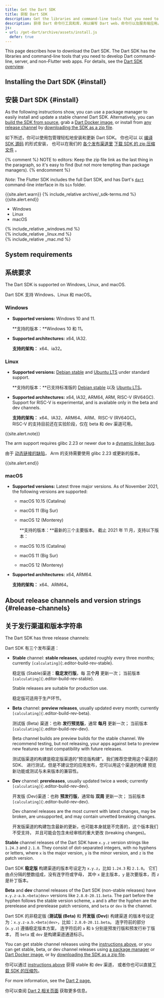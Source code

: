 ```yaml
---
title: Get the Dart SDK
title: 获取 Dart SDK
description: Get the libraries and command-line tools that you need to develop Dart web, command-line, and server apps.
description: 获得 Dart 命令行工具和库，用以编写 Dart web，命令行以及服务端应用。
js:
- url: /get-dart/archive/assets/install.js
  defer: true
---
```


This page describes how to download the Dart SDK.
The Dart SDK has the libraries and command-line tools that you need to develop
Dart command-line, server, and non-Flutter web apps.
For details, see the [Dart SDK overview](/tools/sdk).

## Installing the Dart SDK {#install}

## 安装 Dart SDK {#install}

As the following instructions show,
you can use a package manager
to easily install and update a stable channel Dart SDK.
Alternatively, you can
[build the SDK from source][],
grab a [Dart Docker image][], or
install from [any release channel](#release-channels) by
[downloading the SDK as a zip file][].

如下所述，你可以使用包管理轻松地安装和更新 Dart SDK。
你也可以 以 [编译 SDK 源码][build the SDK from source] 的形式安装，
也可以在我们的 [各个发布渠道里](#release-channels) 
[下载 SDK 的 zip 压缩文件][downloading the SDK as a zip file] 。

{% comment %}
NOTE to editors: Keep the zip file link as the last thing in the paragraph,
so it's easy to find (but not more tempting than package managers).
{% endcomment %}

*Note*: The Flutter SDK includes the full Dart SDK,
and has Dart's [`dart`](/tools/dart-tool) command-line interface
in its `bin` folder.

{{site.alert.warn}}
  {% include_relative archive/_sdk-terms.md %}
{{site.alert.end}}

<ul class="tabs__top-bar">
  <li class="tab-link current" data-tab="tab-sdk-install-windows">Windows</li>
  <li class="tab-link" data-tab="tab-sdk-install-linux">Linux</li>
  <li class="tab-link" data-tab="tab-sdk-install-mac">macOS</li>
</ul>
<div id="tab-sdk-install-windows" class="tabs__content current" markdown="1">
{% include_relative _windows.md %}
</div>
<div id="tab-sdk-install-linux" class="tabs__content" markdown="1">
{% include_relative _linux.md %}
</div>
<div id="tab-sdk-install-mac" class="tabs__content" markdown="1">
{% include_relative _mac.md %}
</div>

## System requirements

## 系统要求

The Dart SDK is supported on Windows, Linux, and macOS.

Dart SDK 支持 Windows、Linux 和 macOS。

### Windows

* **Supported versions:** Windows 10 and 11.

  **支持的版本：**Windows 10 和 11。

* **Supported architectures:** x64, IA32.

  **支持的架构：** x64、ia32。

### Linux

* **Supported versions:** [Debian stable][] and [Ubuntu LTS][] under standard support.

  **支持的版本：**已支持标准版的 [Debian stable][] 以及 [Ubuntu LTS][]。

* **Supported architectures:** x64, IA32, ARM64, ARM, RISC-V (RV64GC).<br>
  Support for RISC-V is experimental, 
  and is available only in the beta and dev channels.

  **支持的架构：** x64、IA32、ARM64、ARM、RISC-V (RV64GC)。<br>
  RISC-V 的支持目前还在实验阶段，仅在 beta 和 dev 渠道可用。

{{site.alert.note}}

  The arm support requires glibc 2.23 or newer due to a
  [dynamic linker bug](https://sourceware.org/bugzilla/show_bug.cgi?id=14341).

  由于 [动态链接的缺陷](https://sourceware.org/bugzilla/show_bug.cgi?id=14341)，
  Arm 的支持需要使用 glibc 2.23 或更新的版本。

{{site.alert.end}}

### macOS

* **Supported versions:** Latest three major versions.
  As of November 2021, the following versions are supported:
  - macOS 10.15 (Catalina)
  - macOS 11 (Big Sur)
  - macOS 12 (Monterey)

    **支持的版本：**最新的三个主要版本。
    截止 2021 年 11 月，支持以下版本：
  - macOS 10.15 (Catalina)
  - macOS 11 (Big Sur)
  - macOS 12 (Monterey)

* **Supported architectures:** x64, ARM64.

  **支持的架构：** x64、ARM64。

## About release channels and version strings {#release-channels}

## 关于发行渠道和版本字符串

The Dart SDK has three release channels:

Dart SDK 有三个发布渠道：

* **Stable** channel: **stable releases**, updated roughly every three months;
  currently `[calculating]`{:.editor-build-rev-stable}.

  稳定版 (Stable)渠道：**稳定发行版**，每 **三个月** 更新一次；
  当前版本 `[calculating]`{:.editor-build-rev-stable}.
  
  Stable releases are suitable for production use.
  
  稳定版可适用于生产环节。
  
* **Beta** channel: **preview releases**, usually updated every month;
  currently `[calculating]`{:.editor-build-rev-beta}.

  测试版 (Beta) 渠道：也称 **发行预览版**，通常 **每月** 更新一次；
  当前版本 `[calculating]`{:.editor-build-rev-dev}.
  
  Beta channel builds are preview builds for the stable channel. We recommend
  testing, but not releasing, your apps against beta to preview new features or
  test compatibility with future releases.
  
  测试版渠道的构建是稳定版渠道的“预览版构建”。我们推荐您使用这个渠道的 SDK、
  进行测试，但是不建议您的应用发布，您可以用这个渠道的构建
  预览新功能或测试与未来版本的兼容性。
  
* **Dev** channel: **prereleases**, usually updated twice a week;
  currently `[calculating]`{:.editor-build-rev-dev}.

  开发版 (Dev)渠道：也称 **预发行版**，通常每 **双周** 更新一次；
  当前版本 `[calculating]`{:.editor-build-rev-dev}.
  
  Dev channel releases are the most current with latest changes, may be broken,
  are unsupported, and may contain unvetted breaking changes.
  
  开发版渠道的构建包含最新的更新，也可能本身就是不完善的，这个版本我们不受支持，
  并且可能会包含未经审核的重大更改 (breaking changes)。

**Stable** channel releases of the Dart SDK have `x.y.z` version strings like
`1.24.3` and `2.1.0`. They consist of dot-separated integers, with no hyphens or
letters, where `x` is the major version, `y` is the minor version, and `z` is
the patch version.

Dart SDK **稳定版** 构建渠道的版本号设定为 `x.y.z`，比如 `1.24.3` 和 `2.1.0`。
它们由点分隔的整数组成，没有连字符或字母，
其中 `x` 是主版本，`y` 是次要版本，而 `z` 是补丁版本。

**Beta** and **dev** channel releases of the Dart SDK (non-stable releases) have
`x.y.z-a.b.<beta|dev>` versions like `2.8.0-20.11.beta`. The part before the
hyphen follows the stable version scheme, `a` and `b` after the hyphen are the
prerelease and prerelease patch versions, and `beta` or `dev` is the channel.

Dart SDK 的非稳定版 (**测试版 (Beta)** 和 **开发版 (Dev)**) 构建渠道
的版本号设定为：`x.y.z-a.b.<beta|dev>`，比如：`2.8.0-20.11.beta`。
连字符前的部分 (`x.y.z`) 遵循稳定版本方案，
连字符后的 `a` 和 `b` 分别是预发行版和预发行补丁版本，
而 `beta` 或 `dev` 是构建渠道通道标示。

You can get stable channel releases using
the [instructions above](#install), or you can
get stable, beta, or dev channel releases
using [a package manager][] or [Dart Docker image][], or
by [downloading the SDK as a zip file][].

你可以通过 [instructions above](#install) 获得 stable 和 dev 渠道，
或者你也可以直接[下载 SDK 的压缩包](/tools/sdk/archive)。

For more information, see the [Dart 2 page.][Dart 2]

你可以查阅 [Dart 2 相关页面][Dart 2] 获取更多信息。

[SDK constraints]: /tools/pub/pubspec#sdk-constraints
[Dart 2]: /dart-2
[build the SDK from source]: https://github.com/dart-lang/sdk/wiki/Building
[Dart libraries]: /guides/libraries/library-tour
[Dart Docker image]: https://hub.docker.com/_/dart
[downloading the SDK as a zip file]: /get-dart/archive
[Debian stable]: https://www.debian.org/releases
[Ubuntu LTS]: https://wiki.ubuntu.com/Releases
[flutter]: https://flutter.dev/docs/get-started/install
[site SDK version]: {{site.dart_api}}/{{site.data.pkg-vers.SDK.channel}}/{{site.data.pkg-vers.SDK.vers}}/index.html
[a package manager]: https://github.com/dart-lang/sdk/wiki/Installing-beta-and-dev-releases-with-brew,-choco,-and-apt-get
